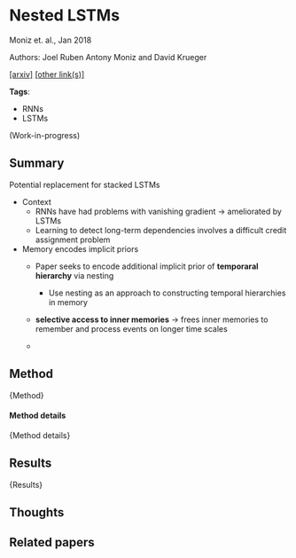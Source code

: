 # Nested LSTMs

Moniz et. al., Jan 2018

Authors: Joel Ruben Antony Moniz and David Krueger

[[arxiv]](https://arxiv.org/abs/1801.10308) [[other link(s)]](#)

**Tags**: 
- RNNs
- LSTMs

(Work-in-progress)

## Summary

Potential replacement for stacked LSTMs

- Context
	- RNNs have had problems with vanishing gradient -> ameliorated by LSTMs
	- Learning to detect long-term dependencies involves a difficult credit assignment problem
- Memory encodes implicit priors
	- Paper seeks to encode additional implicit prior of **temporaral hierarchy** via nesting
		- Use nesting as an approach to constructing temporal hierarchies in memory
	- **selective access to inner memories** -> frees inner memories to remember and process events on longer time scales

	- 


## Method

{Method}

#### Method details

{Method details}

## Results

{Results}

<!-- Optional sections -->

## Thoughts

## Related papers